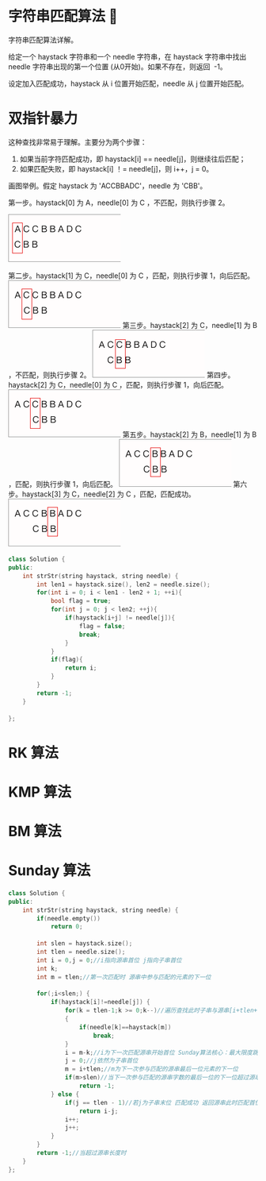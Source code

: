 # 字符串匹配算法 🚧

字符串匹配算法详解。

给定一个 haystack 字符串和一个 needle 字符串，在 haystack 字符串中找出 needle 字符串出现的第一个位置 (从0开始)。如果不存在，则返回  -1。

设定加入匹配成功，haystack 从 i 位置开始匹配，needle 从 j 位置开始匹配。


# 双指针暴力

这种查找非常易于理解。主要分为两个步骤：

1. 如果当前字符匹配成功，即 haystack[i] == needle[j]，则继续往后匹配；
2. 如果匹配失败，即 haystack[i] ！= needle[j]，则 i++，j = 0。

画图举例。假定 haystack 为 'ACCBBADC'，needle 为 'CBB'。

第一步。haystack[0] 为 A，needle[0] 为 C ，不匹配，则执行步骤 2。

![](https://github.com/BiBoyang/BoyangBlog/blob/master/Image/string_matches_01.png?raw=true)

第二步。haystack[1] 为 C，needle[0] 为 C ，匹配，则执行步骤 1，向后匹配。
![](https://github.com/BiBoyang/BoyangBlog/blob/master/Image/string_matches_02.png?raw=true)
第三步。haystack[2] 为 C，needle[1] 为 B ，不匹配，则执行步骤 2。
![](https://github.com/BiBoyang/BoyangBlog/blob/master/Image/string_matches_03.png?raw=true)
第四步。haystack[2] 为 C，needle[0] 为 C ，匹配，则执行步骤 1，向后匹配。
![](https://github.com/BiBoyang/BoyangBlog/blob/master/Image/string_matches_04.png?raw=true)
第五步。haystack[2] 为 B，needle[1] 为 B ，匹配，则执行步骤 1，向后匹配。
![](https://github.com/BiBoyang/BoyangBlog/blob/master/Image/string_matches_05.png?raw=true)
第六步。haystack[3] 为 C，needle[2] 为 C ，匹配，匹配成功。
![](https://github.com/BiBoyang/BoyangBlog/blob/master/Image/string_matches_06.png?raw=true)


```C++
class Solution {
public:
    int strStr(string haystack, string needle) {
        int len1 = haystack.size(), len2 = needle.size();
        for(int i = 0; i < len1 - len2 + 1; ++i){
            bool flag = true;
            for(int j = 0; j < len2; ++j){
                if(haystack[i+j] != needle[j]){
                    flag = false;
                    break;
                }
            }
            if(flag){
                return i;
            }
        }
        return -1;
    }

};
```



# RK 算法

# KMP 算法

# BM 算法

# Sunday 算法

```C++
class Solution {
public:
    int strStr(string haystack, string needle) {
        if(needle.empty())
            return 0;
        
        int slen = haystack.size();
        int tlen = needle.size();
        int i = 0,j = 0;//i指向源串首位 j指向子串首位
        int k;
        int m = tlen;//第一次匹配时 源串中参与匹配的元素的下一位
        
        for(;i<slen;) {
            if(haystack[i]!=needle[j]) {
                for(k = tlen-1;k >= 0;k--)//遍历查找此时子串与源串[i+tlen+1]相等的最右位置
                {
                    if(needle[k]==haystack[m])
                        break;
                }
                i = m-k;//i为下一次匹配源串开始首位 Sunday算法核心：最大限度跳过相同元素
                j = 0;//j依然为子串首位
                m = i+tlen;//m为下一次参与匹配的源串最后一位元素的下一位
                if(m>slen)//当下一次参与匹配的源串字数的最后一位的下一位超过源串长度时
                    return -1;
            } else {
                if(j == tlen - 1)//若j为子串末位 匹配成功 返回源串此时匹配首位
                    return i-j;
                i++;
                j++;
            }
        }
        return -1;//当超过源串长度时 
    }
};

```


